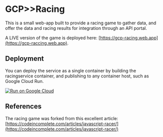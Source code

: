 # GCP>>Racing
This is a small web-app built to provide a racing game to gather data, and offer the data and racing results for integration through an API portal.

A LIVE version of the game is deployed here: [https://gcp-racing.web.app](https://gcp-raccing.web.app).

## Deployment
You can deploy the service as a single container by building the racingservice container, and publishing to any container host, such as Google Cloud Run.

[![Run on Google Cloud](https://deploy.cloud.run/button.svg)](https://deploy.cloud.run?dir=racingservice)

## References
The racing game was forked from this excellent article: [https://codeincomplete.com/articles/javascript-racer/](https://codeincomplete.com/articles/javascript-racer/)

